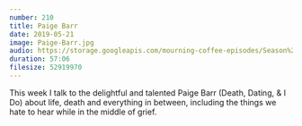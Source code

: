 ```yaml
---
number: 210
title: Paige Barr
date: 2019-05-21
image: Paige-Barr.jpg
audio: https://storage.googleapis.com/mourning-coffee-episodes/Season%202/Paige%20Barr%20Final.mp3
duration: 57:06
filesize: 52919970
---
```


This week I talk to the delightful and talented Paige Barr (Death, Dating, & I Do) about life, death and everything in between, including the things
we hate to hear while in the middle of grief. 
